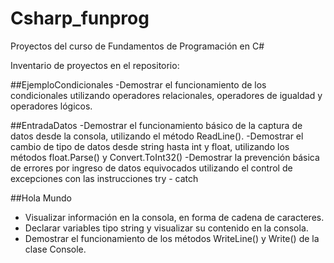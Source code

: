 # Csharp_funprog
Proyectos del curso de Fundamentos de Programación en C#

Inventario de proyectos en el repositorio:

##EjemploCondicionales
-Demostrar el funcionamiento de los condicionales utilizando operadores relacionales, operadores de igualdad y operadores lógicos.


##EntradaDatos
-Demostrar el funcionamiento básico de la captura de datos desde la consola, utilizando el método ReadLine().
-Demostrar el cambio de tipo de datos desde string hasta int y float, utilizando los métodos float.Parse() y Convert.ToInt32()
-Demostrar la prevención básica de errores por ingreso de datos equivocados utilizando el control de excepciones con las instrucciones try - catch


##Hola Mundo
- Visualizar información en la consola, en forma de cadena de caracteres.
- Declarar variables tipo string y visualizar su contenido en la consola.
- Demostrar el funcionamiento de los métodos WriteLine() y Write() de la clase Console.